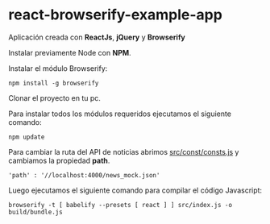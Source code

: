 # **react-browserify-example-app**

Aplicación creada con **ReactJs**, **jQuery** y **Browserify**

Instalar previamente Node con **NPM**.

Instalar el módulo Browserify:

`npm install -g browserify`

Clonar el proyecto en tu pc.

Para instalar todos los módulos requeridos ejecutamos el siguiente
comando:

`npm update`

Para cambiar la ruta del API de noticias abrimos [src/const/consts.js]()
y cambiamos la propiedad **path**.

`'path' : '//localhost:4000/news_mock.json'`

Luego ejecutamos el siguiente comando para compilar el código Javascript:

`browserify -t [ babelify --presets [ react ] ] src/index.js -o build/bundle.js`